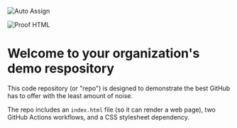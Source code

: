 ![Auto Assign](https://github.com/Hive-defence/demo-repository/actions/workflows/auto-assign.yml/badge.svg)

![Proof HTML](https://github.com/Hive-defence/demo-repository/actions/workflows/proof-html.yml/badge.svg)

# Welcome to your organization's demo respository
This code repository (or "repo") is designed to demonstrate the best GitHub has to offer with the least amount of noise.

The repo includes an `index.html` file (so it can render a web page), two GitHub Actions workflows, and a CSS stylesheet dependency.

